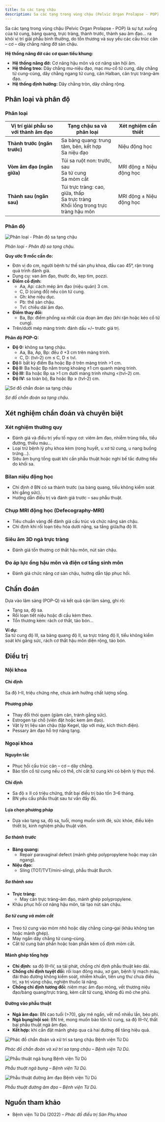 ```yaml
---
title: Sa các tạng chậu
description: Sa các tạng trong vùng chậu (Pelvic Organ Prolapse - POP) là tình trạng tụt xuống của tử cung, bàng quang, trực tràng hoặc thành âm đạo ra khỏi vị trí giải phẫu bình thường do tổn thương và suy yếu hệ cân – cơ – dây chằng nâng đỡ sàn chậu.
---
```


Sa các tạng trong vùng chậu (Pelvic Organ Prolapse - POP) là sự tụt xuống của tử cung, bàng quang, trực tràng, thành trước, thành sau âm đạo… ra khỏi vị trí giải phẫu bình thường, do tổn thương và suy yếu các cấu trúc cân – cơ – dây chằng nâng đỡ sàn chậu.

**Hệ thống nâng đỡ các cơ quan tiểu khung:**

- **Hệ thống nâng đỡ:** Cơ nâng hậu môn và cơ nâng sàn hội âm.  
- **Hệ thống treo:** Dây chằng mu-niệu đạo, mạc mu-cổ tử cung, dây chằng tử cung-cùng, dây chằng ngang tử cung, cân Halban, cân trực tràng–âm đạo.  
- **Hệ thống định hướng:** Dây chằng tròn, dây chằng rộng.  

## Phân loại và phân độ

### Phân loại

| Vị trí giải phẫu so với thành âm đạo | Tạng chậu sa và phân loại                                                              | Xét nghiệm cần thiết     |
| ------------------------------------ | -------------------------------------------------------------------------------------- | ------------------------ |
| **Thành trước (ngăn trước)**         | Sa bàng quang: trung tâm, bên, kết hợp<br>Sa niệu đạo                                  | Niệu động học            |
| **Vòm âm đạo (ngăn giữa)**           | Túi sa ruột non: trước, sau<br>Sa tử cung<br>Sa mỏm cắt                                 | MRI động ± Niệu động học |
| **Thành sau (ngăn sau)**             | Túi trực tràng: cao, giữa, thấp<br>Sa trực tràng<br>Khối lồng trong trực tràng hậu môn | MRI động ± Niệu động học |

### Phân độ

![Phân loại - Phân độ sa tạng chậu](../../../assets/phu-khoa/sa-tang-chau/phan-loai-phan-do-sa-tang-chau.jpg)

_Phân loại - Phân độ sa tạng chậu._

**Quy ước 9 mốc cần đo:**

- Đơn vị đo cm, người bệnh tư thế sản phụ khoa, đầu cao 45°, rặn trong quá trình đánh giá.  
- Dụng cụ: van âm đạo, thước đo, kẹp tim, pozzi.  
- **Điểm cố định:**  
  - Aa, Ap: cách mép âm đạo (niệu quản) 3 cm.  
  - C, D (cùng đồ) nếu còn tử cung.  
  - Gh: khe niệu dục.  
  - Pb: thể sàn chậu.  
  - Tvl: chiều dài âm đạo.  
- **Điểm thay đổi:**  
  - Ba, Bp: điểm phồng xa nhất của đoạn âm đạo (khi rặn hoặc kéo cổ tử cung).  
- Trên/dưới mép màng trinh: đánh dấu +/– trước giá trị.

**Phân độ POP-Q:**

- **Độ 0:** không sa tạng chậu.  
  - Aa, Ba, Ap, Bp: đều ở +3 cm trên màng trinh.  
  - C, D: (tvl–2) cm ≤ C, D ≤ tvl.  
- **Độ I:** bất kỳ điểm Ba hoặc Bp ở trên màng trinh >1 cm.  
- **Độ II:** Ba hoặc Bp nằm trong khoảng ±1 cm quanh màng trinh.  
- **Độ III:** Ba hoặc Bp sa >1 cm dưới màng trinh nhưng <(tvl–2) cm.  
- **Độ IV:** sa toàn bộ, Ba hoặc Bp ≥   (tvl–2) cm.

![Sơ đồ chẩn đoán sa tạng chậu](../../../assets/phu-khoa/sa-tang-chau/so-do-chan-doan-sa-tang-chau.jpg)

_Sơ đồ chẩn đoán sa tạng chậu._

## Xét nghiệm chẩn đoán và chuyên biệt

### Xét nghiệm thường quy

- Đánh giá và điều trị yếu tố nguy cơ: viêm âm đạo, nhiễm trùng tiểu, tiểu đường, thiếu máu…  
- Loại trừ bệnh lý phụ khoa kèm (rong huyết, u xơ tử cung, u nang buồng trứng…).  
- Siêu âm bụng tổng quát khi cần phẫu thuật hoặc nghi bế tắc đường tiểu do khối sa.

### Bilan niệu động học

- Chỉ định ở BN có sa thành trước (sa bàng quang, tiểu không kiểm soát khi gắng sức).  
- Hướng dẫn điều trị và đánh giá trước – sau phẫu thuật.

### Chụp MRI động học (Defecography-MRI)

- Tiêu chuẩn vàng để đánh giá cấu trúc và chức năng sàn chậu.  
- Chỉ định khi rối loạn tiêu hóa dưới nặng, sa tầng giữa/hạ độ III.

### Siêu âm 3D ngả trực tràng

- Đánh giá tổn thương cơ thắt hậu môn, nút sàn chậu.

### Đo áp lực ống hậu môn và điện cơ tầng sinh môn

- Đánh giá chức năng cơ sàn chậu, hướng dẫn tập phục hồi.

## Chẩn đoán

Dựa vào lâm sàng (POP-Q) và kết quả cận lâm sàng, ghi rõ:

- Tạng sa, độ sa.  
- Rối loạn tiết niệu hoặc đi cầu kèm theo.  
- Tổn thương kèm: rách cơ thắt, táo bón…

**Ví dụ:**  
Sa tử cung độ III, sa bàng quang độ II, sa trực tràng độ II, tiểu không kiểm soát khi gắng sức, rách cơ thắt hậu môn diện rộng, táo bón.

## Điều trị

### Nội khoa

#### Chỉ định

Sa độ I–II, triệu chứng nhẹ, chưa ảnh hưởng chất lượng sống.

#### Phương pháp

- Thay đổi thói quen (giảm cân, tránh gắng sức).  
- Estrogen tại chỗ (viên đặt hoặc kem âm đạo).  
- Vật lý trị liệu sàn chậu (tập Kegel, tập với máy, kích thích điện).  
- Pessary âm đạo hỗ trợ nâng tạng.  

### Ngoại khoa

#### Nguyên tắc

- Phục hồi cấu trúc cân – cơ – dây chằng.  
- Bảo tồn cổ tử cung nếu có thể, chỉ cắt tử cung khi có bệnh lý thực thể.

#### Chỉ định

- Sa độ ≥  II có triệu chứng, thất bại điều trị bảo tồn 3–6 tháng.  
- BN yêu cầu phẫu thuật sau tư vấn đầy đủ.

#### Lựa chọn phương pháp

- Dựa vào tạng sa, độ sa, tuổi, mong muốn sinh đẻ, sức khỏe, điều kiện thiết bị, kinh nghiệm phẫu thuật viên.

##### Sa thành trước

- **Bàng quang:**  
  - Repair paravaginal defect (mảnh ghép polypropylene hoặc may cân ngang).  
- **Niệu đạo:**  
  - Sling (TOT/TVT/mini-sling), phẫu thuật Burch.

##### Sa thành sau

- **Trực tràng:**  
  - May cân trực tràng–âm đạo, mảnh ghép polypropylene.  
- Khâu phục hồi cơ nâng hậu môn, tái tạo nút sàn chậu.

##### Sa tử cung và mỏm cắt

- Treo tử cung vào mỏm nhô hoặc dây chằng cùng–gai (khâu không tan hoặc mảnh ghép).  
- May ngắn dây chằng tử cung–cùng.  
- Cắt tử cung bán phần hoặc toàn phần kèm cố định mỏm cắt.

#### Mảnh ghép tổng hợp

- **Chỉ định:** sa độ III–IV, sa tái phát, chống chỉ định phẫu thuật kéo dài.  
- **Chống chỉ định tuyệt đối:** rối loạn đông máu, xơ gan, bệnh lý mạch máu, đái tháo đường không kiểm soát, nhiễm khuẩn, tiền ung thư chưa điều trị, xạ trị vùng chậu, nghiện thuốc lá nặng.  
- **Chống chỉ định tương đối:** niêm mạc âm đạo mỏng, vết thương niệu đạo/bàng quang/trực tràng, kèm cắt tử cung, không đủ mô che phủ.

#### Đường vào phẫu thuật

- **Ngả âm đạo:** BN cao tuổi (>70), gây mê ngắn, vết mổ nhiều lần, béo phì.  
- **Ngả bụng/nội soi:** BN trẻ, mong muốn bảo tồn tử cung, sa độ III–IV, thất bại phẫu thuật ngả âm đạo.  
- **Kết hợp:** khi cần đặt mảnh ghép qua cả hai đường để tăng hiệu quả.

![Phác đồ chẩn đoán và xử trí sa tạng chậu Bệnh viện Từ Dũ](../../../assets/phu-khoa/sa-tang-chau/phac-do-chan-doan-va-xu-tri-sa-tang-chau.jpeg)

_Phác đồ chẩn đoán và xử trí sa tạng chậu – Bệnh viện Từ Dũ._

![Phẫu thuật ngả bụng Bệnh viện Từ Dũ](../../../assets/phu-khoa/sa-tang-chau/phau-thuat-nga-bung.jpeg)

_Phẫu thuật ngả bụng – Bệnh viện Từ Dũ._

![Phẫu thuật đường âm đạo Bệnh viện Từ Dũ](../../../assets/phu-khoa/sa-tang-chau/phau-thuat-nga-am-dao.png)

_Phẫu thuật đường âm đạo – Bệnh viện Từ Dũ._

## Nguồn tham khảo

- Bệnh viện Từ Dũ (2022) – _Phác đồ điều trị Sản Phụ khoa_

